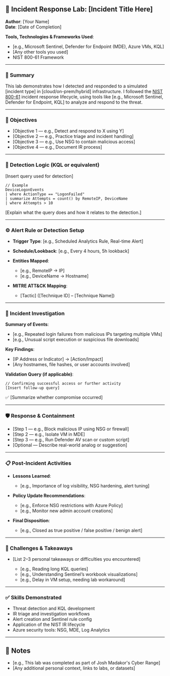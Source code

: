 ## 🔐 Incident Response Lab: [Incident Title Here]

**Author**: [Your Name]  
**Date**: [Date of Completion]

**Tools, Technologies & Frameworks Used**:
- [e.g., Microsoft Sentinel, Defender for Endpoint (MDE), Azure VMs, KQL]
- [Any other tools you used]
- NIST 800-61 Framework

---

### 📘 Summary

This lab demonstrates how I detected and responded to a simulated [incident type] in [cloud/on-prem/hybrid] infrastructure. I followed the [NIST 800-61](https://csrc.nist.gov/publications/detail/sp/800-61/rev-2/final) incident response lifecycle, using tools like [e.g., Microsoft Sentinel, Defender for Endpoint, KQL] to analyze and respond to the threat.

---

### 🧠 Objectives

* [Objective 1 — e.g., Detect and respond to X using Y]
* [Objective 2 — e.g., Practice triage and incident handling]
* [Objective 3 — e.g., Use NSG to contain malicious access]
* [Objective 4 — e.g., Document IR process]

---

### 🔎 Detection Logic (KQL or equivalent)

[Insert query used for detection]

```kql
// Example
DeviceLogonEvents
| where ActionType == "LogonFailed"
| summarize Attempts = count() by RemoteIP, DeviceName
| where Attempts > 10
````

\[Explain what the query does and how it relates to the detection.]

---

### ⚙️ Alert Rule or Detection Setup

* **Trigger Type**: \[e.g., Scheduled Analytics Rule, Real-time Alert]
* **Schedule/Lookback**: \[e.g., Every 4 hours, 5h lookback]
* **Entities Mapped**:

  * \[e.g., RemoteIP → IP]
  * \[e.g., DeviceName → Hostname]
* **MITRE ATT\&CK Mapping**:

  * \[Tactic] (\[Technique ID] – \[Technique Name])

---

### 🚨 Incident Investigation

**Summary of Events**:

* \[e.g., Repeated login failures from malicious IPs targeting multiple VMs]
* \[e.g., Unusual script execution or suspicious file downloads]

**Key Findings**:

* \[IP Address or Indicator] → \[Action/Impact]
* \[Any hostnames, file hashes, or user accounts involved]

**Validation Query (if applicable)**:

```kql
// Confirming successful access or further activity
[Insert follow-up query]
```

✅ \[Summarize whether compromise occurred]

---

### 🛡️ Response & Containment

* \[Step 1 — e.g., Block malicious IP using NSG or firewall]
* \[Step 2 — e.g., Isolate VM in MDE]
* \[Step 3 — e.g., Run Defender AV scan or custom script]
* \[Optional — Describe real-world analog or suggestion]

---

### 📋 Post-Incident Activities

* **Lessons Learned**:

  * \[e.g., Importance of log visibility, NSG hardening, alert tuning]

* **Policy Update Recommendations**:

  * \[e.g., Enforce NSG restrictions with Azure Policy]
  * \[e.g., Monitor new admin account creations]

* **Final Disposition**:

  * \[e.g., Closed as true positive / false positive / benign alert]

---

### 🧩 Challenges & Takeaways

* \[List 2–3 personal takeaways or difficulties you encountered]

  * \[e.g., Reading long KQL queries]
  * \[e.g., Understanding Sentinel’s workbook visualizations]
  * \[e.g., Delay in VM setup, needing lab workaround]

---

### ✅ Skills Demonstrated

* Threat detection and KQL development
* IR triage and investigation workflows
* Alert creation and Sentinel rule config
* Application of the NIST IR lifecycle
* Azure security tools: NSG, MDE, Log Analytics

---

## 📎 Notes

* \[e.g., This lab was completed as part of Josh Madakor's Cyber Range]
* \[Any additional personal context, links to labs, or datasets]
